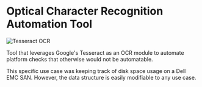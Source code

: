 # Optical Character Recognition Automation Tool
![Tesseract OCR](https://github.com/SkylarHoughtonGithub/ocr-data-recorder/blob/main/Images/tesseract-ocr.png?raw=true)

Tool that leverages Google's Tesseract as an OCR module to automate platform checks that otherwise would not be automatable.

This specific use case was keeping track of disk space usage on a Dell EMC SAN. However, the data structure is easily modifiable to any use case.


